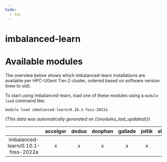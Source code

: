 ```yaml
---
hide:
  - toc
---
```


imbalanced-learn
================

# Available modules


The overview below shows which imbalanced-learn installations are available per HPC-UGent Tier-2 cluster, ordered based on software version (new to old).

To start using imbalanced-learn, load one of these modules using a `module load` command like:

```shell
module load imbalanced-learn/0.10.1-foss-2022a
```

*(This data was automatically generated on {{modules_last_updated}})*  

| |accelgor|doduo|donphan|gallade|joltik|shinx|skitty|
| :---: | :---: | :---: | :---: | :---: | :---: | :---: | :---: |
|imbalanced-learn/0.10.1-foss-2022a|x|x|x|x|x|-|-|
